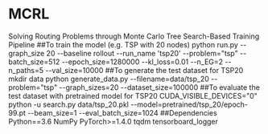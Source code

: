 # MCRL
Solving Routing Problems through Monte Carlo Tree Search-Based Training Pipeline
##To train the model (e.g. TSP with 20 nodes)
python run.py --graph_size 20 --baseline rollout --run_name 'tsp20' --problem="tsp" --batch_size=512 --epoch_size=1280000 --kl_loss=0.01 --n_EG=2 --n_paths=5 --val_size=10000
##To generate the test dataset for TSP20
mkdir data
python generate_data.py --filename=data/tsp_20 --problem="tsp" --graph_sizes=20 --dataset_size=100000
##To evaluate the test dataset with pretrained model for TSP20
CUDA_VISIBLE_DEVICES="0" python -u search.py data/tsp_20.pkl --model=pretrained/tsp_20/epoch-99.pt --beam_size=1 --eval_batch_size=1024
##Dependencies
Python==3.6
NumPy
PyTorch>=1.4.0
tqdm
tensorboard_logger
